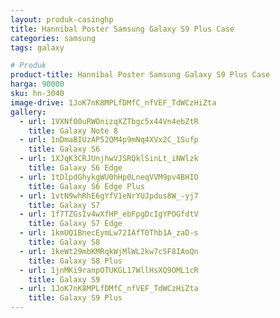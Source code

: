 ```yaml
---
layout: produk-casinghp
title: Hannibal Poster Samsung Galaxy S9 Plus Case
categories: samsung
tags: galaxy

# Produk
product-title: Hannibal Poster Samsung Galaxy S9 Plus Case
harga: 90000
sku: hn-3040
image-drive: 1JoK7nK8MPLfDMfC_nfVEF_TdWCzHiZta
gallery:
  - url: 1VXNf00uRWOnizqXZTbgc5x44Vn4ebZtR
    title: Galaxy Note 8
  - url: 1nDmaBIUzAP52QM4p9mNq4XVx2C_1Sufp
    title: Galaxy S6
  - url: 1XJqK3CRJUnjhwVJSRQklSinLt_iNWlzk
    title: Galaxy S6 Edge
  - url: 1tDlpdGhykgWU0hHp0LneqVVM9pv4BHIO
    title: Galaxy S6 Edge Plus
  - url: 1vtN9whRhE6gYfV1eNrYUJpdus8W_-yj7
    title: Galaxy S7
  - url: 1f7TZGsIv4wXfHP_ebFpgDcIgYPOGfdtV
    title: Galaxy S7 Edge
  - url: 1kmUQ1BnecEymLw72IAfT0Thb1A_zaD-s
    title: Galaxy S8
  - url: 1keWt29mbKMRqkWjMlWL2kw7cSF8IAoQn
    title: Galaxy S8 Plus
  - url: 1jnMKi9ranpOTUKGL17WllHsXQ9OML1cR
    title: Galaxy S9
  - url: 1JoK7nK8MPLfDMfC_nfVEF_TdWCzHiZta
    title: Galaxy S9 Plus
---
```

